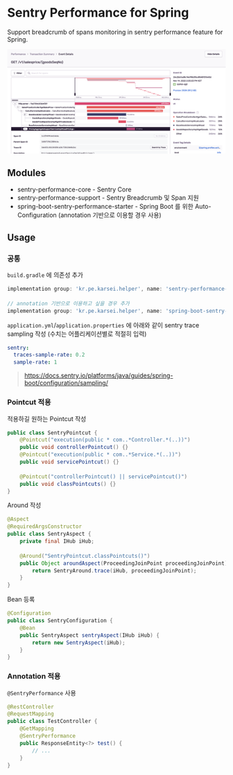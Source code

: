 # Sentry Performance for Spring

Support breadcrumb of spans monitoring in sentry performance feature for Spring.

![introduce](./images/introduce.png)

## Modules

* sentry-performance-core - Sentry Core
* sentry-performance-support - Sentry Breadcrumb 및 Span 지원
* spring-boot-sentry-performance-starter - Spring Boot 를 위한 Auto-Configuration (annotation 기반으로 이용할 경우 사용)

## Usage

### 공통

`build.gradle` 에 의존성 추가

```groovy
implementation group: 'kr.pe.karsei.helper', name: 'sentry-performance-support', version: '1.0.0'

// annotation 기반으로 이용하고 싶을 경우 추가
implementation group: 'kr.pe.karsei.helper', name: 'spring-boot-sentry-performance-starter', version: '1.0.0'
```

`application.yml`/`application.properties` 에 아래와 같이 sentry trace sampling 작성 (수치는 어플리케이션별로 적절히 입력)

```yaml
sentry:
  traces-sample-rate: 0.2
  sample-rate: 1
```

> https://docs.sentry.io/platforms/java/guides/spring-boot/configuration/sampling/

### Pointcut 적용

적용하길 원하는 Pointcut 작성

```java
public class SentryPointcut {
    @Pointcut("execution(public * com..*Controller.*(..))")
    public void controllerPointcut() {}
    @Pointcut("execution(public * com..*Service.*(..))")
    public void servicePointcut() {}

    @Pointcut("controllerPointcut() || servicePointcut()")
    public void classPointcuts() {}
}
```

Around 작성

```java
@Aspect
@RequiredArgsConstructor
public class SentryAspect {
    private final IHub iHub;

    @Around("SentryPointcut.classPointcuts()")
    public Object aroundAspect(ProceedingJoinPoint proceedingJoinPoint) throws Throwable {
        return SentryAround.trace(iHub, proceedingJoinPoint);
    }
}
```

Bean 등록

```java
@Configuration
public class SentryConfiguration {
    @Bean
    public SentryAspect sentryAspect(IHub iHub) {
        return new SentryAspect(iHub);
    }
}
```

### Annotation 적용

`@SentryPerformance` 사용

```java
@RestController
@RequestMapping
public class TestController {
    @GetMapping
    @SentryPerformance
    public ResponseEntity<?> test() {
        // ...
    }
}
```